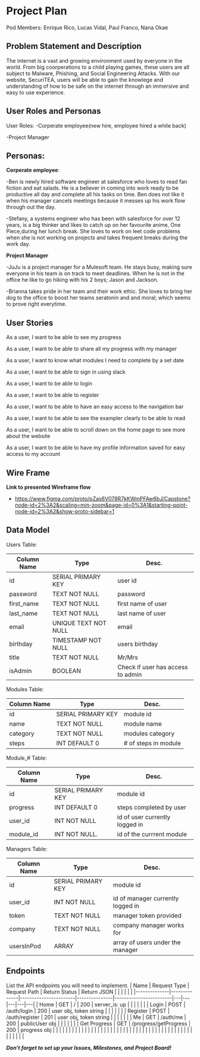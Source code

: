 # Project Plan

Pod Members: Enrique Rico, Lucas Vidal, Paul Franco, Nana Okae

## Problem Statement and Description

The internet is a vast and growing environment used by everyone in the world. From big coorperations to a child playing games, these users are all subject to Malware, Phishing, and Social Engineering Attacks. With our website, SecuriTEA, users will be able to gain the knowlege and understanding of how to be safe on the internet through an immersive and easy to use experience.

## User Roles and Personas

User Roles:
-Corperate employee(new hire, employee hired a while back)

-Project Manager

## Personas:
**Corperate employee**:

-Ben is newly hired software engineer at salesforce who loves to read fan fiction and eat salads. He is a believer in coming into work ready to be productive all day and complete all his tasks on time. Ben does not like it when his manager cancels meetings because it messes up his work flow through out the day.

-Stefany, a systems engineer who has been with salesforce for over 12 years, is a big thinker and likes to catch up on her favourite anime, One Piece,during her lunch break. She loves to work on leet code problems when she is not working on projects and takes frequent breaks during the work day.

**Project Manager**

-JuJu is a project manager for a Mulesoft team. He stays busy, making sure everyone in his team is on track to meet deadlines. When he is not in the office he like to go hiking with his 2 boys; Jason and Jackson.

-Brianna takes pride in her team and their work ethic. She loves to bring her dog to the office to boost her teams seratonin and and moral; which seems to prove right everytime.

## User Stories
As a user, I want to be able to see my progress

As a user, I want to be able to share all my progress with my manager

As a user, I want to know what modules I need to complete by a set date

As a user, I want to be able to sign in using slack

As a user, I want to be able to login

As a user, I want to be able to register

As a user, I want to be able to have an easy access to the navigation bar

As a user, I want to be able to see the exampler clearly to be able to read

As a user, I want to be able to scroll down on the home page to see more about the website

As a user, I want to be able to have my profile information saved for easy access to my account


## Wire Frame
**Link to presented Wireframe flow**
- https://www.figma.com/proto/pZas6V078R7kKWmPFAw6bJ/Capstone?node-id=2%3A2&scaling=min-zoom&page-id=0%3A1&starting-point-node-id=2%3A2&show-proto-sidebar=1


## Data Model

Users Table:

| Column Name | Type                 | Desc.                             |
|-------------|----------------------|-----------------------------------|
| id          | SERIAL PRIMARY KEY   | user id                           |
| password    | TEXT NOT NULL        | password                          |
| first_name  | TEXT NOT NULL        | first name of user                |
| last_name   | TEXT NOT NULL        | last name of user                 |
| email       | UNIQUE TEXT NOT NULL | email                             |
| birthday    | TIMESTAMP NOT NULL   | users birthday                    |
| title       | TEXT NOT NULL        | Mr/Mrs                            |
| isAdmin     | BOOLEAN              | Check if user has access to admin |

Modules Table:

| Column Name | Type                 | Desc.                             |
|-------------|----------------------|-----------------------------------|
| id          | SERIAL PRIMARY KEY   | module id                         |
| name        | TEXT NOT NULL        | module name                       |
| category    | TEXT NOT NULL        | modules category                  |
| steps       | INT DEFAULT 0        | # of steps in module              |

Module_# Table:

| Column Name | Type                 | Desc.                             |
|-------------|----------------------|-----------------------------------|
| id          | SERIAL PRIMARY KEY   | module id                         |
| progress    | INT DEFAULT 0        | steps completed by user           |
| user_id     | INT NOT NULL         | id of user currently logged in    |
| module_id   | INT NOT NULL.        | id of the currrent module         |

Managers Table:

| Column Name | Type                 | Desc.                             |
|-------------|----------------------|-----------------------------------|
| id          | SERIAL PRIMARY KEY   | module id                         |
| user_id     | INT NOT NULL         | id of manager currently logged in |
| token       | TEXT NOT NULL        | manager token provided            |
| company     | TEXT NOT NULL        | company manager works for         |
| usersInPod  | ARRAY                | array of users under the manager  |



## Endpoints

List the API endpoints you will need to implement.
| Name         | Request Type | Request Path          | Return Status | Return JSON            |   |   |   |   |   |
|--------------|--------------|-----------------------|---------------|------------------------|---|---|---|---|---|
| Home         | GET          | /                     | 200           | server_is: up          |   |   |   |   |   |
| Login        | POST         | /auth/login           | 200           | user obj, token string |   |   |   |   |   |
| Register     | POST         | /auth/register        | 201           | user obj, token string |   |   |   |   |   |
| Me           | GET          | /auth/me              | 200           | publicUser obj         |   |   |   |   |   |
| Get Progress | GET          | /progress/getProgress | 200           | progress obj           |   |   |   |   |   |
|              |              |                       |               |                        |   |   |   |   |   |
|              |              |                       |               |                        |   |   |   |   |   |
|              |              |                       |               |                        |   |   |   |   |   |
|              |              |                       |               |                        |   |   |   |   |   |



***Don't forget to set up your Issues, Milestones, and Project Board!***
